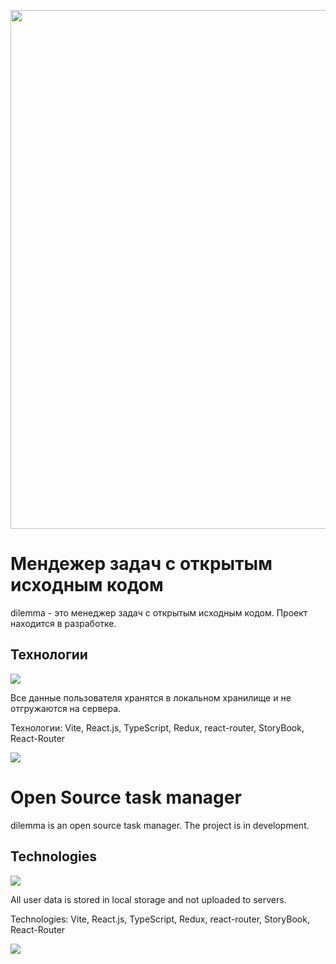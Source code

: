 <img id="img" style="width: 830px; margin: 0 auto;" src="https://i.imgur.com/kZM8f17.png"></img>

# Мендежер задач с открытым исходным кодом

dilemma - это менеджер задач с открытым исходным кодом. Проект находится в разработке.

## Технологии

![](https://skillicons.dev/icons?i=vite,ts,scss,redux)

Все данные пользователя хранятся в локальном хранилище и не отгружаются на сервера.

Технологии: Vite, React.js, TypeScript, Redux, react-router, StoryBook, React-Router

![](https://i.imgur.com/K8akxNc.png)

# Open Source task manager

dilemma is an open source task manager. The project is in development.

## Technologies

![](https://skillicons.dev/icons?i=vite,ts,scss,redux)

All user data is stored in local storage and not uploaded to servers.

Technologies: Vite, React.js, TypeScript, Redux, react-router, StoryBook, React-Router

![](https://i.imgur.com/QvxMsLT.png)
